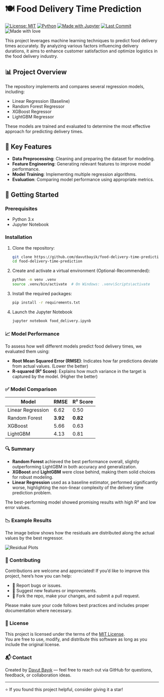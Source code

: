 # 🍽️ Food Delivery Time Prediction

[![License: MIT](https://img.shields.io/badge/License-MIT-blue.svg)](LICENSE)
[![Python](https://img.shields.io/badge/Python-3.9%2B-blue.svg)](https://www.python.org/)
[![Made with Jupyter](https://img.shields.io/badge/Made%20with-Jupyter-orange.svg)](https://jupyter.org/)
[![Last Commit](https://img.shields.io/github/last-commit/davutbayik/food-delivery-time-prediction)](https://github.com/davutbayik/food-delivery-time-prediction/commits/main)
![Made with love](https://img.shields.io/badge/Made%20with-%E2%9D%A4-red)

This project leverages machine learning techniques to predict food delivery times accurately. By analyzing various factors influencing delivery durations, it aims to enhance customer satisfaction and optimize logistics in the food delivery industry.

## 📊 Project Overview

The repository implements and compares several regression models, including:

- Linear Regression (Baseline)
- Random Forest Regressor
- XGBoost Regressor
- LightGBM Regressor

These models are trained and evaluated to determine the most effective approach for predicting delivery times.

## 🧠 Key Features

- **Data Preprocessing**: Cleaning and preparing the dataset for modeling.
- **Feature Engineering**: Generating relevant features to improve model performance.
- **Model Training**: Implementing multiple regression algorithms.
- **Evaluation**: Comparing model performance using appropriate metrics.

## 🚀 Getting Started

### Prerequisites

- Python 3.x
- Jupyter Notebook

### Installation

1. Clone the repository:

   ```bash
   git clone https://github.com/davutbayik/food-delivery-time-prediction.git
   cd food-delivery-time-prediction

2. Create and activate a virtual environment (Optional-Recommended):

   ```bash
   python -m venv .venv
   source .venv/bin/activate  # On Windows: .venv\Scripts\activate

3. Install the required packages:
   ```bash
   pip install -r requirements.txt

4. Launch the Jupyter Notebook
   ```bash
   jupyter notebook food_delivery.ipynb

### 📈 Model Performance

To assess how well different models predict food delivery times, we evaluated them using:

- **Root Mean Squared Error (RMSE)**: Indicates how far predictions deviate from actual values. (Lower the better)
- **R-squared (R² Score)**: Explains how much variance in the target is captured by the model. (Higher the better)

### ✅ Model Comparison

| Model             | RMSE  | R² Score |
|------------------ |-------|----------|
| Linear Regression | 6.62  | 0.50     |
| Random Forest     | **3.92**  | **0.82**     |
| XGBoost           | 5.66  | 0.63     |
| LightGBM          | 4.13  | 0.81     |

### 🔍 Summary

- **Random Forest** achieved the best performance overall, slightly outperforming LightGBM in both accuracy and generalization.
- **XGBoost** and **LightGBM** were close behind, making them solid choices for robust modeling.
- **Linear Regression** used as a baseline estimator, performed significantly worse, highlighting the non-linear complexity of the delivery time prediction problem.

The best-performing model showed promising results with high R² and low error values.

### 📉 Example Results

The image below shows how the residuals are distributed along the actual values by the best regressor.

![Residual Plots](assets/residual_plots.png)

### 🤝 Contributing

Contributions are welcome and appreciated! If you’d like to improve this project, here’s how you can help:

- 🐞 Report bugs or issues.
- 🌟 Suggest new features or improvements.
- 🔀 Fork the repo, make your changes, and submit a pull request.

Please make sure your code follows best practices and includes proper documentation where necessary.

### 📄 License

This project is licensed under the terms of the [MIT License](LICENSE).  
You are free to use, modify, and distribute this software as long as you include the original license.

### 📬 Contact

Created by [Davut Bayık](https://github.com/davutbayik) — feel free to reach out via GitHub for questions, feedback, or collaboration ideas.

---

⭐ If you found this project helpful, consider giving it a star!
